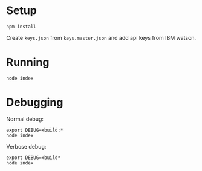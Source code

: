 # Setup
```
npm install
```
Create `keys.json` from `keys.master.json` and add api keys from IBM watson.

# Running
```
node index
```
# Debugging
Normal debug:
```
export DEBUG=xbuild:*
node index
```

Verbose debug:
```
export DEBUG=xbuild*
node index
```